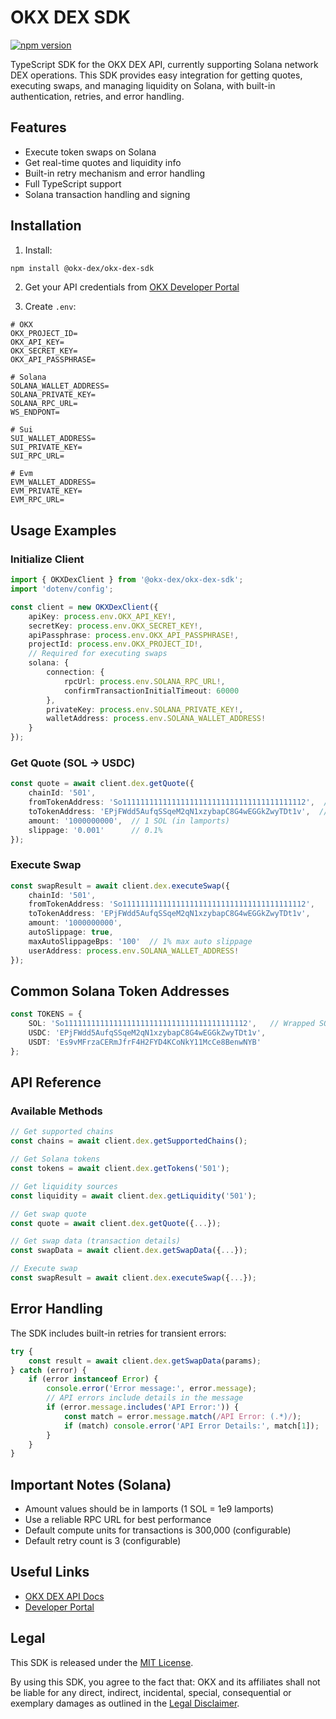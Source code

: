 # OKX DEX SDK

[![npm version](https://img.shields.io/npm/v/@okx-dex/okx-dex-sdk.svg)](https://www.npmjs.com/package/@okx-dex/okx-dex-sdk)

TypeScript SDK for the OKX DEX API, currently supporting Solana network DEX operations. This SDK provides easy integration for getting quotes, executing swaps, and managing liquidity on Solana, with built-in authentication, retries, and error handling.

## Features
- Execute token swaps on Solana
- Get real-time quotes and liquidity info
- Built-in retry mechanism and error handling
- Full TypeScript support
- Solana transaction handling and signing

## Installation

1. Install:
```bash
npm install @okx-dex/okx-dex-sdk
```

2. Get your API credentials from [OKX Developer Portal](https://www.okx.com/web3/build/docs/waas/introduction-to-developer-portal-interface)

3. Create `.env`:
```env
# OKX
OKX_PROJECT_ID=
OKX_API_KEY=
OKX_SECRET_KEY=
OKX_API_PASSPHRASE=

# Solana
SOLANA_WALLET_ADDRESS=
SOLANA_PRIVATE_KEY=
SOLANA_RPC_URL=
WS_ENDPONT=

# Sui
SUI_WALLET_ADDRESS=
SUI_PRIVATE_KEY=
SUI_RPC_URL=

# Evm
EVM_WALLET_ADDRESS=
EVM_PRIVATE_KEY=
EVM_RPC_URL=
```

## Usage Examples

### Initialize Client
```typescript
import { OKXDexClient } from '@okx-dex/okx-dex-sdk';
import 'dotenv/config';

const client = new OKXDexClient({
    apiKey: process.env.OKX_API_KEY!,
    secretKey: process.env.OKX_SECRET_KEY!,
    apiPassphrase: process.env.OKX_API_PASSPHRASE!,
    projectId: process.env.OKX_PROJECT_ID!,
    // Required for executing swaps
    solana: {
        connection: {
            rpcUrl: process.env.SOLANA_RPC_URL!,
            confirmTransactionInitialTimeout: 60000
        },
        privateKey: process.env.SOLANA_PRIVATE_KEY!,
        walletAddress: process.env.SOLANA_WALLET_ADDRESS!
    }
});
```

### Get Quote (SOL → USDC)
```typescript
const quote = await client.dex.getQuote({
    chainId: '501',
    fromTokenAddress: 'So11111111111111111111111111111111111111112',  // SOL
    toTokenAddress: 'EPjFWdd5AufqSSqeM2qN1xzybapC8G4wEGGkZwyTDt1v',  // USDC
    amount: '1000000000',  // 1 SOL (in lamports)
    slippage: '0.001'      // 0.1%
});
```

### Execute Swap
```typescript
const swapResult = await client.dex.executeSwap({
    chainId: '501',
    fromTokenAddress: 'So11111111111111111111111111111111111111112',
    toTokenAddress: 'EPjFWdd5AufqSSqeM2qN1xzybapC8G4wEGGkZwyTDt1v',
    amount: '1000000000',
    autoSlippage: true,
    maxAutoSlippageBps: '100'  // 1% max auto slippage
    userAddress: process.env.SOLANA_WALLET_ADDRESS!
});
```

## Common Solana Token Addresses
```typescript
const TOKENS = {
    SOL: 'So11111111111111111111111111111111111111112',   // Wrapped SOL
    USDC: 'EPjFWdd5AufqSSqeM2qN1xzybapC8G4wEGGkZwyTDt1v',
    USDT: 'Es9vMFrzaCERmJfrF4H2FYD4KCoNkY11McCe8BenwNYB'
};
```

## API Reference

### Available Methods
```typescript
// Get supported chains
const chains = await client.dex.getSupportedChains();

// Get Solana tokens
const tokens = await client.dex.getTokens('501');

// Get liquidity sources
const liquidity = await client.dex.getLiquidity('501');

// Get swap quote
const quote = await client.dex.getQuote({...});

// Get swap data (transaction details)
const swapData = await client.dex.getSwapData({...});

// Execute swap
const swapResult = await client.dex.executeSwap({...});
```

## Error Handling
The SDK includes built-in retries for transient errors:

```typescript
try {
    const result = await client.dex.getSwapData(params);
} catch (error) {
    if (error instanceof Error) {
        console.error('Error message:', error.message);
        // API errors include details in the message
        if (error.message.includes('API Error:')) {
            const match = error.message.match(/API Error: (.*)/);
            if (match) console.error('API Error Details:', match[1]);
        }
    }
}
```

## Important Notes (Solana)
- Amount values should be in lamports (1 SOL = 1e9 lamports)
- Use a reliable RPC URL for best performance
- Default compute units for transactions is 300,000 (configurable)
- Default retry count is 3 (configurable)

## Useful Links
- [OKX DEX API Docs](https://www.okx.com/web3/build/docs/waas/dex-api-reference)
- [Developer Portal](https://www.okx.com/web3/build/docs/waas/introduction-to-developer-portal-interface)


## Legal
This SDK is released under the [MIT License](LICENSE.md).

By using this SDK, you agree to the fact that: OKX and its affiliates shall not be liable for any direct, indirect, incidental, special, consequential or exemplary damages as outlined in the [Legal Disclaimer](DISCLAIMER.md).